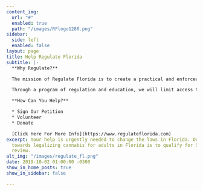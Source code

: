 ```yaml
---
content_img:
  url: "#"
  enabled: true
  path: "/images/RFlogo1280.png"
sidebar:
  side: left
  enabled: false
layout: page
title: Help Regulate Florida
subtitle: |-
  **Why Regulate?**

  The mission of Regulate Florida is to create a practical and enforceable framework for adult use of marijuana.

  Through a program of regulation and education, we will limit access to minors, prevent abuse and curtail driving while impaired. We will enable the creation of jobs and allow consenting and informed adults to choose to use cannabis responsibly rather than be labeled as criminals. while reducing the use of limited law enforcement resources.

  **How Can You Help?**

  * Sign Our Petition
  * Volunteer
  * Donate

  [Click Here For More Info](https://www.regulateflorida.com)
excerpt: Your help is urgently needed to change the laws in Florida. Our next step
  towards legalizing cannabis for adults in Florida is to qualify for Supreme Court
  review.
alt_img: "/images/regulate_fl.png"
date: 2019-10-02 01:00:00 -0300
show_in_home_posts: true
show_in_sidebar: false

---
```

